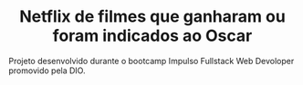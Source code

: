 <h1 align="center"> Netflix de filmes que ganharam ou foram indicados ao Oscar </h1>

Projeto desenvolvido durante o bootcamp Impulso Fullstack Web Devoloper promovido pela DIO.